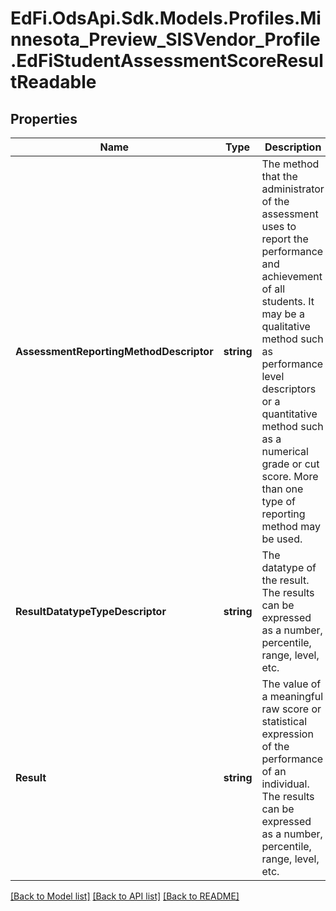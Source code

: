 # EdFi.OdsApi.Sdk.Models.Profiles.Minnesota_Preview_SISVendor_Profile.EdFiStudentAssessmentScoreResultReadable
## Properties

Name | Type | Description | Notes
------------ | ------------- | ------------- | -------------
**AssessmentReportingMethodDescriptor** | **string** | The method that the administrator of the assessment uses to report the performance and achievement of all students. It may be a qualitative method such as performance level descriptors or a quantitative method such as a numerical grade or cut score. More than one type of reporting method may be used. | 
**ResultDatatypeTypeDescriptor** | **string** | The datatype of the result. The results can be expressed as a number, percentile, range, level, etc. | 
**Result** | **string** | The value of a meaningful raw score or statistical expression of the performance of an individual. The results can be expressed as a number, percentile, range, level, etc. | 

[[Back to Model list]](../README.md#documentation-for-models) [[Back to API list]](../README.md#documentation-for-api-endpoints) [[Back to README]](../README.md)

